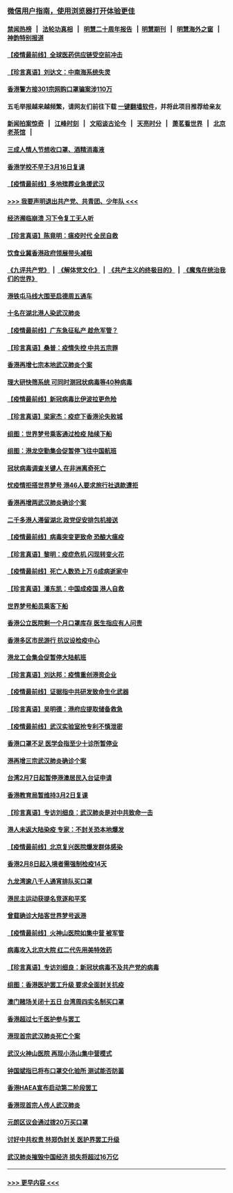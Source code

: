 ### [微信用户指南，使用浏览器打开体验更佳](https://github.com/gfw-breaker/banned-news1/blob/master/indexes/wechat-guide.md?t=0)
#### [禁闻热榜](热点新闻.md?t=0)  &nbsp;&nbsp;|&nbsp;&nbsp; [法轮功真相](https://github.com/gfw-breaker/truth/blob/master/README.md?t=0) &nbsp;&nbsp;|&nbsp;&nbsp; [明慧二十周年报告](https://github.com/gfw-breaker/mh-reports/blob/master/README.md?t=0) &nbsp;&nbsp;|&nbsp;&nbsp;[明慧期刊](https://github.com/gfw-breaker/mh-qikan) &nbsp;&nbsp;|&nbsp;&nbsp; [明慧海外之窗](https://github.com/gfw-breaker/mh-news/blob/master/README.md?t=0) &nbsp;&nbsp;|&nbsp;&nbsp; [神韵特别报道](https://github.com/gfw-breaker/mh-news/blob/master/shenyun.md?t=0)
#### [【疫情最前线】全球医药供应链受空前冲击](../pages/nsc415/n11869614.md?t=02152302) 
#### [【珍言真语】刘达文：中南海系统失灵](../pages/nsc415/n11869465.md?t=02152302) 
#### [香港警方接301宗网购口罩骗案涉110万](../pages/nsc415/n11867572.md?t=02152302) 
#### 五毛举报越来越频繁，请网友们前往下载 [一键翻墙软件](https://github.com/gfw-breaker/ssr-accounts)，并将此项目推荐给亲友
#### [新闻拍案惊奇](https://github.com/gfw-breaker/banned-news1/blob/master/pages/link4.md) &nbsp;&nbsp;|&nbsp;&nbsp; [江峰时刻](https://github.com/gfw-breaker/banned-news1/blob/master/pages/link4.md) &nbsp;&nbsp;|&nbsp;&nbsp; [文昭谈古论今](https://github.com/gfw-breaker/banned-news1/blob/master/pages/link4.md) &nbsp;&nbsp;|&nbsp;&nbsp; [天亮时分](https://github.com/gfw-breaker/banned-news1/blob/master/pages/link4.md) &nbsp;&nbsp;|&nbsp;&nbsp; [萧茗看世界](https://github.com/gfw-breaker/banned-news1/blob/master/pages/link4.md) &nbsp;&nbsp;|&nbsp;&nbsp; [北京老茶馆](https://github.com/gfw-breaker/banned-news1/blob/master/pages/link4.md) &nbsp;&nbsp;|&nbsp;&nbsp; 
#### [三成人情人节想收口罩、酒精消毒液](../pages/nsc415/n11867523.md?t=02152302) 
#### [香港学校不早于3月16日复课](../pages/nsc415/n11867498.md?t=02152302) 
#### [【疫情最前线】多地殡葬业急援武汉](../pages/nsc415/n11866914.md?t=02152302) 
#### [>>> 我要声明退出共产党、共青团、少年队 <<<](https://github.com/begood0513/goodnews/blob/master/quit/letter.md) 
#### [经济濒临崩溃 习下令复工无人听](../pages/nsc415/n11867269.md?t=02152302) 
#### [【珍言真语】陈竟明：瘟疫时代 全民自救](../pages/nsc415/n11866765.md?t=02152302) 
#### [饮食业冀香港政府领展带头减租](../pages/nsc415/n11864876.md?t=02152302) 
#### [《九评共产党》](https://github.com/begood0513/9ping.md/blob/master/README.md) &nbsp;|&nbsp; [《解体党文化》](../../../../jtdwh.md/blob/master/README.md)  &nbsp;|&nbsp; [《共产主义的终极目的》](../../../../gczydzjmd.md/blob/master/README.md) &nbsp;|&nbsp; [《魔鬼在统治我们的世界》](../../../../mgztzwmdsj.md/blob/master/README.md) 
#### [港铁屯马线大围至启德周五通车](../pages/nsc415/n11864842.md?t=02152302) 
#### [十名在湖北港人染武汉肺炎](../pages/nsc415/n11864807.md?t=02152302) 
#### [【疫情最前线】广东急征私产 趁危军管？](../pages/nsc415/n11864205.md?t=02152302) 
#### [【珍言真语】桑普：疫情失控 中共五宗罪](../pages/nsc415/n11864157.md?t=02152302) 
#### [香港再增七宗本地武汉肺炎个案](../pages/nsc415/n11862405.md?t=02152302) 
#### [理大研快筛系统 可同时测冠状病毒等40种病毒](../pages/nsc415/n11862376.md?t=02152302) 
#### [【疫情最前线】新冠病毒比伊波拉更危险](../pages/nsc415/n11862199.md?t=02152302) 
#### [【珍言真语】梁家杰：疫症下香港沦失败城](../pages/nsc415/n11861588.md?t=02152302) 
#### [组图：世界梦号乘客通过检疫 陆续下船](../pages/nsc415/n11858302.md?t=02152302) 
#### [组图：港龙空勤集会促暂停飞往中国航班](../pages/nsc415/n11858190.md?t=02152302) 
#### [冠状病毒调查关键人 在非洲离奇死亡](../pages/nsc415/n11859798.md?t=02152302) 
#### [忧疫情拒搭世界梦号 港46人要求旅行社退款遭拒](../pages/nsc415/n11859849.md?t=02152302) 
#### [香港再增两武汉肺炎确诊个案](../pages/nsc415/n11859833.md?t=02152302) 
#### [二千多港人滞留湖北 政党促安排包机接送](../pages/nsc415/n11859831.md?t=02152302) 
#### [【疫情最前线】病毒突变更致命 恐酿大瘟疫](../pages/nsc415/n11859604.md?t=02152302) 
#### [【珍言真语】黎明：疫症危机 闪现转变火花](../pages/nsc415/n11859199.md?t=02152302) 
#### [【疫情最前线】死亡人数恐上万 6成病逝家中](../pages/nsc415/n11856687.md?t=02152302) 
#### [【珍言真语】潘东凯：中国成疫国 港人自救](../pages/nsc415/n11856962.md?t=02152302) 
#### [世界梦号船员乘客下船](../pages/nsc415/n11856883.md?t=02152302) 
#### [香港公立医院剩一个月口罩库存 医生指应有人问责](../pages/nsc415/n11856875.md?t=02152302) 
#### [香港多区市民游行 抗议设检疫中心](../pages/nsc415/n11856866.md?t=02152302) 
#### [港龙工会集会促暂停大陆航班](../pages/nsc415/n11856840.md?t=02152302) 
#### [【珍言真语】刘达邦：疫情重创港资企业](../pages/nsc415/n11854274.md?t=02152302) 
#### [【疫情最前线】证据指中共研发致命生化武器](../pages/nsc415/n11853087.md?t=02152302) 
#### [【珍言真语】吴明德：港府应提取储备救急](../pages/nsc415/n11852734.md?t=02152302) 
#### [【疫情最前线】武汉实验室抢专利不慎泄密](../pages/nsc415/n11850310.md?t=02152302) 
#### [香港口罩不足 医学会指至少十诊所暂停业](../pages/nsc415/n11850301.md?t=02152302) 
#### [港再增三宗武汉肺炎确诊个案](../pages/nsc415/n11850328.md?t=02152302) 
#### [台湾2月7日起暂停港澳居民入台证申请](../pages/nsc415/n11850304.md?t=02152302) 
#### [香港教育局暂维持3月2日复课](../pages/nsc415/n11850260.md?t=02152302) 
#### [【珍言真语】专访刘细良：武汉肺炎是对中共致命一击](../pages/nsc415/n11849934.md?t=02152302) 
#### [港人未返大陆染疫 专家：不封关恐本地爆发](../pages/nsc415/n11848021.md?t=02152302) 
#### [【疫情最前线】北京复兴医院爆发群体感染](../pages/nsc415/n11847626.md?t=02152302) 
#### [香港2月8日起入境者需强制检疫14天](../pages/nsc415/n11847658.md?t=02152302) 
#### [九龙湾逾八千人通宵排队买口罩](../pages/nsc415/n11847647.md?t=02152302) 
#### [港民主运动获提名竞逐和平奖](../pages/nsc415/n11847633.md?t=02152302) 
#### [曾载确诊大陆客世界梦号返港](../pages/nsc415/n11847608.md?t=02152302) 
#### [【疫情最前线】火神山医院如集中营 被军管](../pages/nsc415/n11847524.md?t=02152302) 
#### [病毒攻入北京大院 红二代先用美特效药](../pages/nsc415/n11847427.md?t=02152302) 
#### [【珍言真语】专访刘细良：新冠状病毒不及共产党的病毒](../pages/nsc415/n11847164.md?t=02152302) 
#### [组图：香港医护罢工升级 要求全面封关抗疫](../pages/nsc415/n11844107.md?t=02152302) 
#### [澳门赌场关闭十五日 台湾周四实名制买口罩](../pages/nsc415/n11845083.md?t=02152302) 
#### [香港超过七千医护参与罢工](../pages/nsc415/n11845051.md?t=02152302) 
#### [港现首宗武汉肺炎死亡个案](../pages/nsc415/n11844998.md?t=02152302) 
#### [武汉火神山医院 再现小汤山集中营模式](../pages/nsc415/n11844763.md?t=02152302) 
#### [钟国斌指已将布口罩交化验所 测试能否防菌](../pages/nsc415/n11842783.md?t=02152302) 
#### [香港HAEA宣布启动第二阶段罢工](../pages/nsc415/n11842723.md?t=02152302) 
#### [香港现首宗人传人武汉肺炎](../pages/nsc415/n11842766.md?t=02152302) 
#### [元朗区议会通过拨20万买口罩](../pages/nsc415/n11842754.md?t=02152302) 
#### [讨好中共权贵 林郑伪封关 医护界罢工升级](../pages/nsc415/n11842359.md?t=02152302) 
#### [武汉肺炎摧毁中国经济 损失将超过16万亿](../pages/nsc415/n11839723.md?t=02152302) 

----
#### [ >>> 更早内容 <<< ](../indexes/nsc415-earlier.md)
